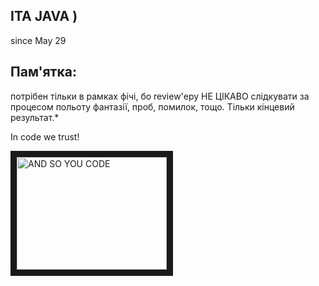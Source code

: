 ITA JAVA )
---
since May 29



Пам'ятка:
--
потрібен тільки в рамках фічі, бо review'еру НЕ ЦІКАВО слідкувати за процесом польоту фантазії, проб, помилок, тощо. Тільки кінцевий результат.*

In code we trust!

<a href="http://www.youtube.com/watch?feature=player_embedded&v=Eq3CuMDXaPs
" target="_blank"><img src="http://img.youtube.com/vi/Eq3CuMDXaPs/0.jpg" 
alt="AND SO YOU CODE" width="240" height="180" border="10" /></a>
